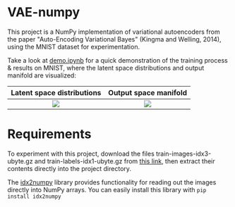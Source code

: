 # VAE-numpy
This project is a NumPy implementation of variational autoencoders from the paper "Auto-Encoding Variational Bayes" (Kingma and Welling, 2014), using the MNIST dataset for experimentation.

Take a look at [demo.ipynb](https://github.com/abhayran/VAE-numpy/blob/main/demo.ipynb) for a quick demonstration of the training process & results on MNIST, where the latent space distributions and output manifold are visualized:

Latent space distributions             |  Output space manifold
:-------------------------:|:-------------------------:
![](https://user-images.githubusercontent.com/40629249/115994611-09bf8f00-a5d8-11eb-961b-2c6e1c53bf9a.png)  |  ![](https://user-images.githubusercontent.com/40629249/115994615-0a582580-a5d8-11eb-8879-5163f41d9ff3.png)

# Requirements
To experiment with this project, download the files train-images-idx3-ubyte.gz and train-labels-idx1-ubyte.gz from [this link](http://yann.lecun.com/exdb/mnist), then extract their contents directly into the project directory. 

The [idx2numpy](https://pypi.org/project/idx2numpy/) library provides functionality for reading out the images directly into NumPy arrays. You can easily install this library with `pip install idx2numpy`
